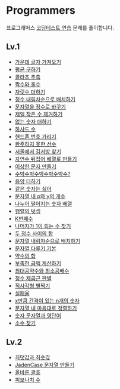 # Programmers

프로그래머스 [코딩테스트 연습](https://programmers.co.kr/learn/challenges) 문제를 풀이합니다.

## Lv.1

- [가운데 글자 가져오기](https://github.com/devlse/Programmers/blob/main/Lv.1/%EA%B0%80%EC%9A%B4%EB%8D%B0%20%EA%B8%80%EC%9E%90%20%EA%B0%80%EC%A0%B8%EC%98%A4%EA%B8%B0.js)
- [평균 구하기](https://github.com/devlse/Programmers/blob/main/Lv.1/%ED%8F%89%EA%B7%A0%20%EA%B5%AC%ED%95%98%EA%B8%B0.js)
- [콜라츠 추측](https://github.com/devlse/Programmers/blob/main/Lv.1/%EC%BD%9C%EB%9D%BC%EC%B8%A0%20%EC%B6%94%EC%B8%A1.js)
- [짝수와 홀수](https://github.com/devlse/Programmers/blob/main/Lv.1/%EC%A7%9D%EC%88%98%EC%99%80%20%ED%99%80%EC%88%98.js)
- [자릿수 더하기](https://github.com/devlse/Programmers/blob/main/Lv.1/%EC%9E%90%EB%A6%BF%EC%88%98%20%EB%8D%94%ED%95%98%EA%B8%B0.js)
- [정수 내림차순으로 배치하기](https://github.com/devlse/Programmers/blob/main/Lv.1/%EC%A0%95%EC%88%98%20%EB%82%B4%EB%A6%BC%EC%B0%A8%EC%88%9C%EC%9C%BC%EB%A1%9C%20%EB%B0%B0%EC%B9%98%ED%95%98%EA%B8%B0.js)
- [문자열을 정수로 바꾸기](https://github.com/devlse/Programmers/blob/main/Lv.1/%EB%AC%B8%EC%9E%90%EC%97%B4%EC%9D%84%20%EC%A0%95%EC%88%98%EB%A1%9C%20%EB%B0%94%EA%BE%B8%EA%B8%B0.js)
- [제일 작은 수 제거하기](https://github.com/devlse/Programmers/blob/main/Lv.1/%EC%A0%9C%EC%9D%BC%20%EC%9E%91%EC%9D%80%20%EC%88%98%20%EC%A0%9C%EA%B1%B0%ED%95%98%EA%B8%B0.js)
- [없는 숫자 더하기](https://github.com/devlse/Programmers/blob/main/Lv.1/%EC%97%86%EB%8A%94%20%EC%88%AB%EC%9E%90%20%EB%8D%94%ED%95%98%EA%B8%B0.js)
- [하샤드 수](https://github.com/devlse/Programmers/blob/main/Lv.1/%ED%95%98%EC%83%A4%EB%93%9C%20%EC%88%98.js)
- [핸드폰 번호 가리기](https://github.com/devlse/Programmers/blob/main/Lv.1/%ED%95%B8%EB%93%9C%ED%8F%B0%20%EB%B2%88%ED%98%B8%20%EA%B0%80%EB%A6%AC%EA%B8%B0.js)
- [완주하지 못한 선수](https://github.com/devlse/Programmers/blob/main/Lv.1/%EC%99%84%EC%A3%BC%ED%95%98%EC%A7%80%20%EB%AA%BB%ED%95%9C%20%EC%84%A0%EC%88%98.js)
- [서울에서 김서방 찾기](https://github.com/devlse/Programmers/blob/main/Lv.1/%EC%84%9C%EC%9A%B8%EC%97%90%EC%84%9C%20%EA%B9%80%EC%84%9C%EB%B0%A9%20%EC%B0%BE%EA%B8%B0.js)
- [자연수 뒤집어 배열로 만들기](https://github.com/devlse/Programmers/blob/main/Lv.1/%EC%9E%90%EC%97%B0%EC%88%98%20%EB%92%A4%EC%A7%91%EC%96%B4%20%EB%B0%B0%EC%97%B4%EB%A1%9C%20%EB%A7%8C%EB%93%A4%EA%B8%B0.js)
- [이상한 문자 만들기](https://github.com/devlse/Programmers/blob/main/Lv.1/%EC%9D%B4%EC%83%81%ED%95%9C%20%EB%AC%B8%EC%9E%90%20%EB%A7%8C%EB%93%A4%EA%B8%B0.js)
- [수박수박수박수박수박수?](https://github.com/devlse/Programmers/blob/main/Lv.1/%EC%88%98%EB%B0%95%EC%88%98%EB%B0%95%EC%88%98%EB%B0%95%EC%88%98%EB%B0%95%EC%88%98%EB%B0%95%EC%88%98.js)
- [음양 더하기](https://github.com/devlse/Programmers/blob/main/Lv.1/%EC%9D%8C%EC%96%91%20%EB%8D%94%ED%95%98%EA%B8%B0.js)
- [같은 숫자는 싫어](https://github.com/devlse/Programmers/blob/main/Lv.1/%EA%B0%99%EC%9D%80%20%EC%88%AB%EC%9E%90%EB%8A%94%20%EC%8B%AB%EC%96%B4.js)
- [문자열 내 p와 y의 개수](https://github.com/devlse/Programmers/blob/main/Lv.1/%EB%AC%B8%EC%9E%90%EC%97%B4%20%EB%82%B4%20p%EC%99%80%20y%EC%9D%98%20%EA%B0%9C%EC%88%98.js)
- [나누어 떨어지는 숫자 배열](https://github.com/devlse/Programmers/blob/main/Lv.1/%EB%82%98%EB%88%84%EC%96%B4%20%EB%96%A8%EC%96%B4%EC%A7%80%EB%8A%94%20%EC%88%AB%EC%9E%90%20%EB%B0%B0%EC%97%B4.js)
- [행렬의 덧셈](https://github.com/devlse/Programmers/blob/main/Lv.1/%ED%96%89%EB%A0%AC%EC%9D%98%20%EB%8D%A7%EC%85%88.js)
- [K번째수](https://github.com/devlse/Programmers/blob/main/Lv.1/K%EB%B2%88%EC%A7%B8%EC%88%98.js)
- [나머지가 1이 되는 수 찾기](https://github.com/devlse/Programmers/blob/main/Lv.1/%EB%82%98%EB%A8%B8%EC%A7%80%EA%B0%80%201%EC%9D%B4%20%EB%90%98%EB%8A%94%20%EC%88%98%20%EC%B0%BE%EA%B8%B0.js)
- [두 정수 사이의 합](https://github.com/devlse/Programmers/blob/main/Lv.1/%EB%91%90%20%EC%A0%95%EC%88%98%20%EC%82%AC%EC%9D%B4%EC%9D%98%20%ED%95%A9.js)
- [문자열 내림차순으로 배치하기](https://github.com/devlse/Programmers/blob/main/Lv.1/%EB%AC%B8%EC%9E%90%EC%97%B4%20%EB%82%B4%EB%A6%BC%EC%B0%A8%EC%88%9C%EC%9C%BC%EB%A1%9C%20%EB%B0%B0%EC%B9%98%ED%95%98%EA%B8%B0.js)
- [문자열 다루기 기본](https://github.com/devlse/Programmers/blob/main/Lv.1/%EB%AC%B8%EC%9E%90%EC%97%B4%20%EB%8B%A4%EB%A3%A8%EA%B8%B0%20%EA%B8%B0%EB%B3%B8.js)
- [약수의 합](https://github.com/devlse/Programmers/blob/main/Lv.1/%EC%95%BD%EC%88%98%EC%9D%98%20%ED%95%A9.js)
- [부족한 금액 계산하기](https://github.com/devlse/Programmers/blob/main/Lv.1/%EB%B6%80%EC%A1%B1%ED%95%9C%20%EA%B8%88%EC%95%A1%20%EA%B3%84%EC%82%B0%ED%95%98%EA%B8%B0.js)
- [최대공약수와 최소공배수](https://github.com/devlse/Programmers/blob/main/Lv.1/%EC%B5%9C%EB%8C%80%EA%B3%B5%EC%95%BD%EC%88%98%EC%99%80%20%EC%B5%9C%EC%86%8C%EA%B3%B5%EB%B0%B0%EC%88%98.js)
- [정수 제곱근 판별](https://github.com/devlse/Programmers/blob/main/Lv.1/%EC%A0%95%EC%88%98%20%EC%A0%9C%EA%B3%B1%EA%B7%BC%20%ED%8C%90%EB%B3%84.js)
- [직사각형 별찍기](https://github.com/devlse/Programmers/blob/main/Lv.1/%EC%A7%81%EC%82%AC%EA%B0%81%ED%98%95%20%EB%B3%84%EC%B0%8D%EA%B8%B0.js)
- [실패율](https://github.com/devlse/Programmers/blob/main/Lv.1/%EC%8B%A4%ED%8C%A8%EC%9C%A8.js)
- [x만큼 간격이 있는 n개의 숫자](https://github.com/devlse/Programmers/blob/main/Lv.1/x%EB%A7%8C%ED%81%BC%20%EA%B0%84%EA%B2%A9%EC%9D%B4%20%EC%9E%88%EB%8A%94%20n%EA%B0%9C%EC%9D%98%20%EC%88%AB%EC%9E%90.js)
- [문자열 내 마음대로 정렬하기](https://github.com/devlse/Programmers/blob/main/Lv.1/%EB%AC%B8%EC%9E%90%EC%97%B4%20%EB%82%B4%20%EB%A7%88%EC%9D%8C%EB%8C%80%EB%A1%9C%20%EC%A0%95%EB%A0%AC%ED%95%98%EA%B8%B0.js)
- [숫자 문자열과 영단어]()
- [소수 찾기]()

## Lv.2

- [최댓값과 최솟값](https://github.com/devlse/Programmers/blob/main/Lv.2/%EC%B5%9C%EB%8C%93%EA%B0%92%EA%B3%BC%20%EC%B5%9C%EC%86%9F%EA%B0%92.js)
- [JadenCase 문자열 만들기](https://github.com/devlse/Programmers/blob/main/Lv.2/JadenCase%20%EB%AC%B8%EC%9E%90%EC%97%B4%20%EB%A7%8C%EB%93%A4%EA%B8%B0.js)
- [올바른 괄호](https://github.com/devlse/Programmers/blob/main/Lv.2/%EC%98%AC%EB%B0%94%EB%A5%B8%20%EA%B4%84%ED%98%B8.js)
- [피보나치 수]()
